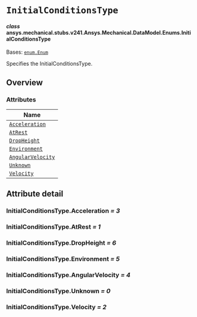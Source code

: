 # `InitialConditionsType`



#### *class* ansys.mechanical.stubs.v241.Ansys.Mechanical.DataModel.Enums.InitialConditionsType

Bases: [`enum.Enum`](https://docs.python.org/3/library/enum.html#enum.Enum)

Specifies the InitialConditionsType.

<!-- !! processed by numpydoc !! -->

<a id="overview"></a>

## Overview

### Attributes

| Name |
| ------------------------------------------------------------------------------------------------------------------------------------------ |
| [`Acceleration`](../../../../../v242/Ansys/Mechanical/DataModel/Enums/InitialConditionsType.md#InitialConditionsType.Acceleration) |
| [`AtRest`](../../../../../v242/Ansys/Mechanical/DataModel/Enums/InitialConditionsType.md#InitialConditionsType.AtRest) |
| [`DropHeight`](../../../../../v242/Ansys/Mechanical/DataModel/Enums/InitialConditionsType.md#InitialConditionsType.DropHeight) |
| [`Environment`](../../../../../v242/Ansys/Mechanical/DataModel/Enums/InitialConditionsType.md#InitialConditionsType.Environment) |
| [`AngularVelocity`](../../../../../v242/Ansys/Mechanical/DataModel/Enums/InitialConditionsType.md#InitialConditionsType.AngularVelocity) |
| [`Unknown`](../../../../../v242/Ansys/Mechanical/DataModel/Enums/InitialConditionsType.md#InitialConditionsType.Unknown) |
| [`Velocity`](../../../../../v242/Ansys/Mechanical/DataModel/Enums/InitialConditionsType.md#InitialConditionsType.Velocity) |

<a id="attribute-detail"></a>

## Attribute detail

<a id="InitialConditionsType.Acceleration"></a>

### InitialConditionsType.Acceleration *= 3*

<a id="InitialConditionsType.AtRest"></a>

### InitialConditionsType.AtRest *= 1*

<a id="InitialConditionsType.DropHeight"></a>

### InitialConditionsType.DropHeight *= 6*

<a id="InitialConditionsType.Environment"></a>

### InitialConditionsType.Environment *= 5*

<a id="InitialConditionsType.AngularVelocity"></a>

### InitialConditionsType.AngularVelocity *= 4*

<a id="InitialConditionsType.Unknown"></a>

### InitialConditionsType.Unknown *= 0*

<a id="InitialConditionsType.Velocity"></a>

### InitialConditionsType.Velocity *= 2*


